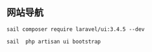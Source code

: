 

## 网站导航

```shell
sail composer require laravel/ui:3.4.5 --dev

sail  php artisan ui bootstrap
```